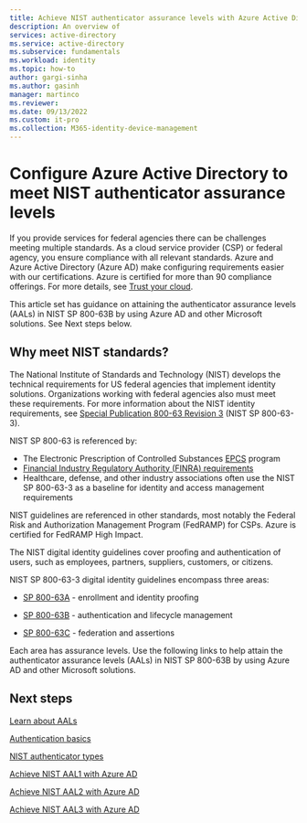 ```yaml
---
title: Achieve NIST authenticator assurance levels with Azure Active Directory
description: An overview of 
services: active-directory 
ms.service: active-directory
ms.subservice: fundamentals
ms.workload: identity
ms.topic: how-to
author: gargi-sinha
ms.author: gasinh
manager: martinco
ms.reviewer: 
ms.date: 09/13/2022
ms.custom: it-pro
ms.collection: M365-identity-device-management
---
```


# Configure Azure Active Directory to meet NIST authenticator assurance levels 

If you provide services for federal agencies there can be challenges meeting multiple standards. As a cloud service provider (CSP) or federal agency, you ensure compliance with all relevant standards. Azure and Azure Active Directory (Azure AD) make configuring requirements easier with our certifications. Azure is certified for more than 90 compliance offerings. For more details, see [Trust your cloud](https://azure.microsoft.com/overview/trusted-cloud/).

This article set has guidance on attaining the authenticator assurance levels (AALs) in NIST SP 800-63B by using Azure AD and other Microsoft solutions. See Next steps below.

## Why meet NIST standards? 

The National Institute of Standards and Technology (NIST) develops the technical requirements for US federal agencies that implement identity solutions. Organizations working with federal agencies also must meet these requirements. For more information about the NIST identity requirements, see [Special Publication 800-63 Revision 3](https://pages.nist.gov/800-63-3/sp800-63-3.html) (NIST SP 800-63-3).

NIST SP 800-63 is referenced by:
* The Electronic Prescription of Controlled Substances [EPCS](https://deadiversion.usdoj.gov/ecomm/e_rx/) program
* [Financial Industry Regulatory Authority (FINRA) requirements](https://www.finra.org/rules-guidance)
* Healthcare, defense, and other industry associations often use the NIST SP 800-63-3 as a baseline for identity and access management requirements

NIST guidelines are referenced in other standards, most notably the Federal Risk and Authorization Management Program (FedRAMP) for CSPs. Azure is certified for FedRAMP High Impact. 

The NIST digital identity guidelines cover proofing and authentication of users, such as employees, partners, suppliers, customers, or citizens. 

NIST SP 800-63-3 digital identity guidelines encompass three areas:

* [SP 800-63A](https://pages.nist.gov/800-63-3/sp800-63a.html) - enrollment and identity proofing

* [SP 800-63B](https://pages.nist.gov/800-63-3/sp800-63b.html) - authentication and lifecycle management

* [SP 800-63C](https://pages.nist.gov/800-63-3/sp800-63c.html) - federation and assertions

Each area has assurance levels. Use the following links to help attain the authenticator assurance levels (AALs) in NIST SP 800-63B by using Azure AD and other Microsoft solutions.

## Next steps 

[Learn about AALs](nist-about-authenticator-assurance-levels.md)

[Authentication basics](nist-authentication-basics.md)

[NIST authenticator types](nist-authenticator-types.md)

[Achieve NIST AAL1 with Azure AD](nist-authenticator-assurance-level-1.md)

[Achieve NIST AAL2 with Azure AD](nist-authenticator-assurance-level-2.md)

[Achieve NIST AAL3 with Azure AD](nist-authenticator-assurance-level-3.md) 
